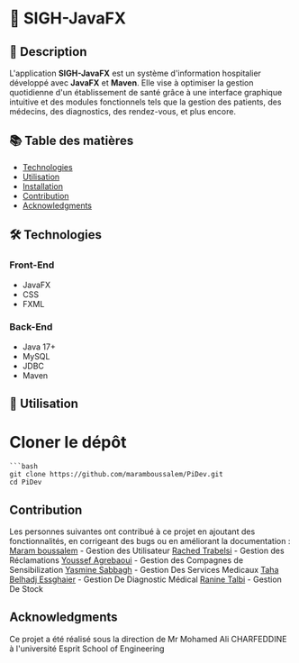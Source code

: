 # 🏥 SIGH-JavaFX

## 📌 Description
L'application **SIGH-JavaFX** est un système d'information hospitalier développé avec **JavaFX** et **Maven**. Elle vise à optimiser la gestion quotidienne d'un établissement de santé grâce à une interface graphique intuitive et des modules fonctionnels tels que la gestion des patients, des médecins, des diagnostics, des rendez-vous, et plus encore.

## 📚 Table des matières
- [Technologies](#technologies)  
- [Utilisation](#utilisation)  
- [Installation](#installation)  
- [Contribution](#contribution)  
- [Acknowledgments](#acknowledgments)  

## 🛠 Technologies

### Front-End
- JavaFX
- CSS
- FXML

### Back-End
- Java 17+
- MySQL
- JDBC
- Maven

## 🚀 Utilisation

# Cloner le dépôt
    ```bash
    git clone https://github.com/maramboussalem/PiDev.git
    cd PiDev

## Contribution
Les personnes suivantes ont contribué à ce projet en ajoutant des fonctionnalités, en corrigeant des bugs ou en améliorant la documentation :
[Maram boussalem](https://github.com/maramboussalem) - Gestion des Utilisateur
[Rached Trabelsi](https://github.com/3aatroos) - Gestion des Réclamations
[Youssef Agrebaoui](https://github.com/YoussefAG1337) - Gestion des Compagnes de Sensibilization
[Yasmine Sabbagh](https://github.com/yasminesabbagh) - Gestion Des Services Medicaux
[Taha Belhadj Essghaier](https://github.com/TahaBelhadjEssghaier) - Gestion De Diagnostic Médical
[Ranine Talbi](https://github.com/ranine1talbi) - Gestion De Stock

## Acknowledgments 
Ce projet a été réalisé sous la direction de Mr Mohamed Ali CHARFEDDINE à l'université Esprit School of Engineering

